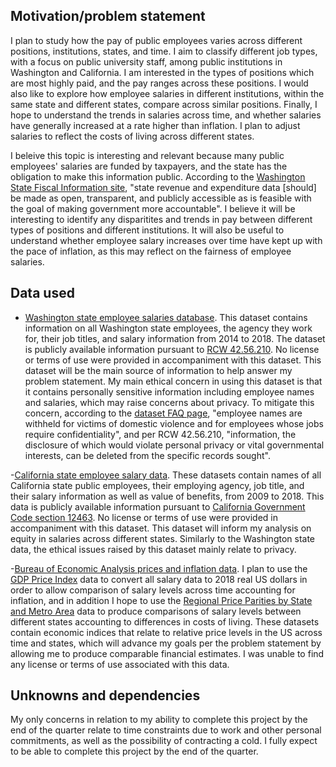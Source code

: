 ## Motivation/problem statement

I plan to study how the pay of public employees varies across different positions, institutions, states, and time. 
I aim to classify different job types, with a focus on public university staff, among public institutions in Washington and California. I am interested in the types of positions which are most highly paid, and the pay ranges across these positions. I would also like to explore how employee salaries in different institutions, within the same state and different states, compare across similar positions. Finally, I hope to understand the trends in salaries across time, and whether salaries have generally increased at a rate higher than inflation. I plan to adjust salaries to reflect the costs of living across different states. 

I beleive this topic is interesting and relevant because many public employees' salaries are funded by taxpayers, and the state has the obligation to make this information public. According to the [Washington State Fiscal Information site](http://fiscal.wa.gov/supporta.aspx), "state revenue and expenditure data [should] be made as open, transparent, and publicly accessible as is feasible with the goal of making government more accountable". I believe it will be interesting to identify any disparitites and trends in pay between different types of positions and different institutions. It will also be useful to understand whether employee salary increases over time have kept up with the pace of inflation, as this may reflect on the fairness of employee salaries.



## Data used

- [Washington state employee salaries database](http://fiscal.wa.gov/Salaries.aspx). 
This dataset contains information on all Washington state employees, the agency they work for, their job titles, and salary information from 2014 to 2018. The dataset is publicly available information pursuant to [RCW 42.56.210](https://app.leg.wa.gov/RCW/default.aspx?cite=42.56.210). No license or terms of use were provided in accompaniment with this dataset. This dataset will be the main source of information to help answer my problem statement. My main ethical concern in using this dataset is that it contains personally sensitive information including employee names and salaries, which may raise concerns about privacy. To mitigate this concern, according to the [dataset FAQ page](http://fiscal.wa.gov/SalaryDataFAQ.pdf), "employee names are withheld for victims of domestic violence and for employees whose jobs require confidentiality", and per  RCW 42.56.210, "information, the disclosure of which would violate personal privacy or vital governmental interests, can be deleted from the specific records sought".

-[California state employee salary data](https://publicpay.ca.gov/Reports/RawExport.aspx).
These datasets contain names of all California state public employees, their employing agency, job title, and their salary information as well as value of benefits, from 2009 to 2018. This data is publicly available information pursuant to [California Government Code section 12463](https://leginfo.legislature.ca.gov/faces/codes_displaySection.xhtml?lawCode=GOV&sectionNum=12463). No license or terms of use were provided in accompaniment with this dataset. This dataset will inform my analysis on equity in salaries across different states. Similarly to the Washington state data, the ethical issues raised by this dataset mainly relate to privacy. 

-[Bureau of Economic Analysis prices and inflation data](https://www.bea.gov/data/prices-inflation). I plan to use the [GDP Price Index](https://www.bea.gov/data/prices-inflation/gdp-price-index) data to convert all salary data to 2018 real US dollars in order to allow comparison of salary levels across time accounting for inflation, and in addition I hope to use the [Regional Price Parities by State and Metro Area](https://www.bea.gov/data/prices-inflation/regional-price-parities-state-and-metro-area) data to produce comparisons of salary levels between different states accounting to differences in costs of living. These datasets contain economic indices that relate to relative price levels in the US across time and states, which will advance my goals per the problem statement by allowing me to produce comparable financial estimates. I was unable to find any license or terms of use associated with this data.



## Unknowns and dependencies

My only concerns in relation to my ability to complete this project by the end of the quarter relate to time constraints due to work and other personal commitments, as well as the possibility of contracting a cold. I fully expect to be able to complete this project by the end of the quarter.